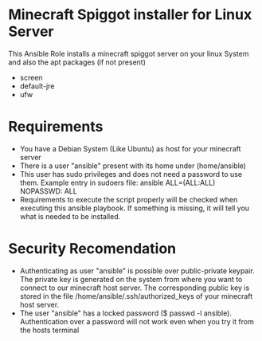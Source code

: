 # Minecraft Spiggot installer for Linux Server
This Ansible Role installs a minecraft spiggot server on your linux System and also the apt packages (if not present) 
- screen 
- default-jre 
- ufw

# Requirements
- You have a Debian System (Like Ubuntu) as host for your minecraft server
- There is a user "ansible" present with its home under (home/ansible)
- This user has sudo privileges and does not need a password to use them.
  Example entry in sudoers file: ansible ALL=(ALL:ALL) NOPASSWD: ALL
- Requirements to execute the script properly will be checked when executing this ansible playbook.
  If something is missing, it will tell you what is needed to be installed.

# Security Recomendation
- Authenticating as user "ansible" is possible over public-private keypair. The private key is generated on the system from where you want to connect to our minecraft host server.
  The corresponding public key is stored in the file /home/ansible/.ssh/authorized_keys of your minecraft host server.
- The user "ansible" has a locked password ($ passwd -l ansible). Authentication over a password will not work even when you try it from the hosts terminal
  

